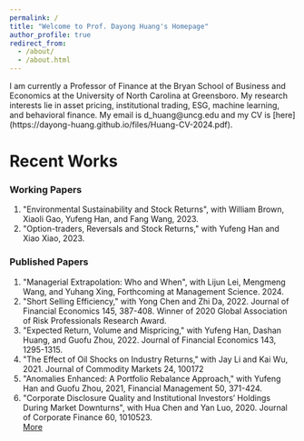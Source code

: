 ```yaml
---
permalink: /
title: "Welcome to Prof. Dayong Huang's Homepage"
author_profile: true
redirect_from: 
  - /about/
  - /about.html
---
```

<meta name="google-site-verification" content="R7C3Wmdg2kBlw0fx_U30rBov8p5cpdivwY6VR3LBDeM" />
I am currently a Professor of Finance at the Bryan School of Business and Economics at the University of North Carolina at Greensboro. My research interests lie in asset pricing, institutional trading, ESG, machine learning, and behavioral finance. My email is d_huang@uncg.edu and my CV is [here](https://dayong-huang.github.io/files/Huang-CV-2024.pdf).

Recent Works
======
### Working Papers
  1. "Environmental Sustainability and Stock Returns", with William Brown, Xiaoli Gao, Yufeng Han, and Fang Wang, 2023.
  2. "Option-traders, Reversals and Stock Returns," with Yufeng Han and Xiao Xiao, 2023.
 
### Published Papers
  1. "Managerial Extrapolation: Who and When", with Lijun Lei, Mengmeng Wang, and Yuhang Xing, Forthcoming at Management Science. 2024.
  2. "Short Selling Efficiency," with Yong Chen and Zhi Da, 2022. Journal of Financial Economics 145, 387-408. Winner of 2020 Global Association of Risk Professionals Research Award.
  3. "Expected Return, Volume and Mispricing," with Yufeng Han, Dashan Huang, and Guofu Zhou, 2022. Journal of Financial Economics 143, 1295-1315.
  4. "The Effect of Oil Shocks on Industry Returns," with Jay Li and Kai Wu, 2021. Journal of Commodity Markets 24, 100172
  5. "Anomalies Enhanced: A Portfolio Rebalance Approach," with Yufeng Han and Guofu Zhou, 2021, Financial Management 50, 371-424.
  6. "Corporate Disclosure Quality and Institutional Investors’ Holdings During Market Downturns", with Hua Chen and Yan Luo, 2020. Journal of Corporate Finance 60, 1010523. 
<br />[More](https://dayong-huang.github.io/publications/)
